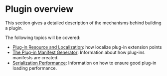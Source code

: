 Plugin overview
=====
This section gives a detailed description of the mechanisms behind building a plugin.

The following topics will be covered:

* [Plug-in Resource and Localization](plugin_resources_and_localizability.md): how localize plug-in extension points
* [The Plug-in Manifest Generator](the_plugin_manifest_generator.md): Information about how plug-ins manifests are created.
* [Serialization Performance](serialization_performance.md): Information on how to ensure good plug-in loading performance.